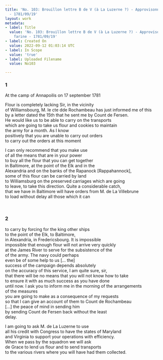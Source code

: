 ```yaml
---
title: 'No. 103: Brouillon lettre B de V (à La Luzerne ?) - Approvisonnement en farine
  - 1781/09/19'
layout: work
metadata:
- label: Title
  value: 'No. 103: Brouillon lettre B de V (à La Luzerne ?) - Approvisonnement en
    farine - 1781/09/19'
- label: Created On
  value: 2022-09-12 01:03:14 UTC
- label: In Scope
  value: 'true'
- label: Uploaded Filename
  value: No103

---
```

<div class="pages">
<div id="translation-32541582">
<h3>1</h3>
<div class="page-content">
<p>At the camp of Annapoilis on 17 september 1781</p>
<p>Flour is completely lacking Sir, in the vicinity<br/>
of Williamsbourg, M. le cte dde Rochambeau has just informed me of this<br/>
by a letter dated the 15th that he sent me by Count de Fersen.<br/>
He would like us to be able to carry on the transports<br/>
which are going to take us flour and cookies to maintain <br/>
the army for a month. As I know<br/>
positively that you are unable to carry out orders<br/>
to carry out the orders at this moment</p>
<p>I can only recommend that you make use<br/>
of all the means that are in your power<br/>
to buy all the flour that you can get together<br/>
in Baltimore, at the point of the Elk and in the<br/>
Alexandria and on the banks of the Rapanock [Rappahannock],<br/>
some of this flour can be carried by land<br/>
to Williamsburg on the preserved carriages which are going<br/>
to leave, to take this direction. Quite a considerable catch,<br/>
that we have in Baltimore will have orders from M. de La Villebrune<br/>
to load without delay all those which it can</p>
</div>
</div>
<br />
<div id="translation-32541583">
<h3>2</h3>
<div class="page-content">
<p>to carry by forcing for the king other ships<br/>
to the point of the Elk, to Baltimore,<br/>
in Alexandria, in Fredericsbourg. It is impossible<br/>
impossible that enough flour will not arrive very quickly <br/>
at the James River to serve for the subsistence of the<br/>
of the army. The navy could perhaps <br/>
even be of some help to us [... the]<br/>
success of the campaign depends absolutely<br/>
on the accuracy of this service, I am quite sure, sir,<br/>
that there will be no means that you will not know how to take<br/>
to ensure it with as much success as you have done<br/>
until now. I ask you to inform me in the morning of the arrangements<br/>
of the measures <br/>
you are going to make as a consequence of my requests<br/>
so that I can give an account of them to Count de Rochambeau<br/>
[...] the peace of mind in sending him<br/>
by sending Count de Fersen back without the least<br/>
delay.</p>
<p>I am going to ask M. de La Luzerne to use<br/>
all his credit with Congress to have the states of Maryland <br/>
and Virginia to support your operations with efficiency.<br/>
When we pass by the squadron we will ask<br/>
de Grace to lend us flour and to send transports<br/>
to the various rivers where you will have had them collected.<br/>
</p>
</div>
</div>
<br />
</div>